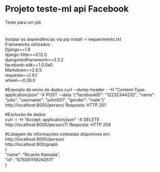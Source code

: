 # Projeto teste-ml api Facebook

Teste para um job

#
Instalar as dependências via 
pip install -r requeriments.txt <br />
Frameworks utilizados : <br />
Django==1.9 <br />
django-filter==0.12.0 <br />
djangorestframework==3.3.2 <br />
facebook-sdk==1.0.0a0 <br />
Markdown==2.6.5 <br />
requests==2.9.1 <br />
wheel==0.26.0 <br />

#Exemplo de envio de dados 
curl --dump-header - -H "Content-Type: application/json" -X POST --data '{"facebookID": "12232344232", "name": "julio", "username": "julim001", "gender": "male"}' http://localhost:8000/person/
Resposta: HTTP 201 


#Exclusão de dados  
curl -i -H "Accept: application/json" -X DELETE http://localhost:8000/person/7/
Resposta: HTTP 204


#Listagem de informações coletadas disponives em:<br />
http://localhost:8000/person/<br />
http://localhost:800/graph<br />
{<br />
      "name": "Ricardo Kamada",<br />
      "id": "675091159240511"<br />
}<br />

